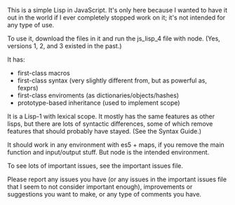 This is a simple Lisp in JavaScript. It's only here because I wanted to have it out in the world if I ever completely stopped work on it; it's not intended for any type of use.

To use it, download the files in it and run the js_lisp_4 file with node. (Yes, versions 1, 2, and 3 existed in the past.)

It has:

* first-class macros
* first-class syntax (very slightly different from, but as powerful as, fexprs)
* first-class enviroments (as dictionaries/objects/hashes)
* prototype-based inheritance (used to implement scope)

It is a Lisp-1 with lexical scope. It mostly has the same features as other lisps, but there are lots of syntactic differences, some of which remove features that should probably have stayed. (See the Syntax Guide.)

It should work in any environment with es5 + maps, if you remove the main function and input/output stuff. But node is the intended environment.

To see lots of important issues, see the important issues file.

Please report any issues you have (or any issues in the important issues file that I seem to not consider important enough), improvements or suggestions you want to make, or any type of comments you have.